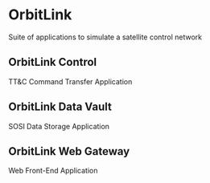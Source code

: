 # OrbitLink
Suite of applications to simulate a satellite control network

## OrbitLink Control
TT&C Command Transfer Application

## OrbitLink Data Vault
SOSI Data Storage Application

## OrbitLink Web Gateway
Web Front-End Application